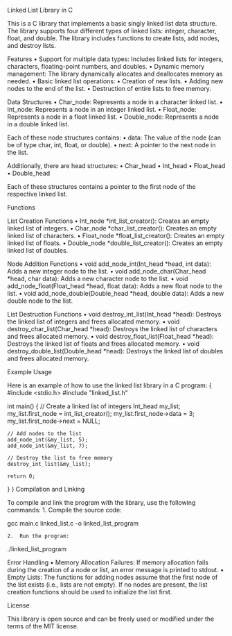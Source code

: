Linked List Library in C

This is a C library that implements a basic singly linked list data structure. The library supports four different types of linked lists: integer, character, float, and double. The library includes functions to create lists, add nodes, and destroy lists.

Features
	•	Support for multiple data types: Includes linked lists for integers, characters, floating-point numbers, and doubles.
	•	Dynamic memory management: The library dynamically allocates and deallocates memory as needed.
	•	Basic linked list operations:
	•	Creation of new lists.
	•	Adding new nodes to the end of the list.
	•	Destruction of entire lists to free memory.

Data Structures
	•	Char_node: Represents a node in a character linked list.
	•	Int_node: Represents a node in an integer linked list.
	•	Float_node: Represents a node in a float linked list.
	•	Double_node: Represents a node in a double linked list.

Each of these node structures contains:
	•	data: The value of the node (can be of type char, int, float, or double).
	•	next: A pointer to the next node in the list.

Additionally, there are head structures:
	•	Char_head
	•	Int_head
	•	Float_head
	•	Double_head

Each of these structures contains a pointer to the first node of the respective linked list.

Functions

List Creation Functions
	•	Int_node *int_list_creator(): Creates an empty linked list of integers.
	•	Char_node *char_list_creator(): Creates an empty linked list of characters.
	•	Float_node *float_list_creator(): Creates an empty linked list of floats.
	•	Double_node *double_list_creator(): Creates an empty linked list of doubles.

Node Addition Functions
	•	void add_node_int(Int_head *head, int data): Adds a new integer node to the list.
	•	void add_node_char(Char_head *head, char data): Adds a new character node to the list.
	•	void add_node_float(Float_head *head, float data): Adds a new float node to the list.
	•	void add_node_double(Double_head *head, double data): Adds a new double node to the list.

List Destruction Functions
	•	void destroy_int_list(Int_head *head): Destroys the linked list of integers and frees allocated memory.
	•	void destroy_char_list(Char_head *head): Destroys the linked list of characters and frees allocated memory.
	•	void destroy_float_list(Float_head *head): Destroys the linked list of floats and frees allocated memory.
	•	void destroy_double_list(Double_head *head): Destroys the linked list of doubles and frees allocated memory.

Example Usage

Here is an example of how to use the linked list library in a C program:
{
#include <stdio.h>
#include "linked_list.h"

int main() {
    // Create a linked list of integers
    Int_head my_list;
    my_list.first_node = int_list_creator();
    my_list.first_node->data = 3;
    my_list.first_node->next = NULL;

    // Add nodes to the list
    add_node_int(&my_list, 5);
    add_node_int(&my_list, 7);

    // Destroy the list to free memory
    destroy_int_list(&my_list);

    return 0;
}
}
Compilation and Linking

To compile and link the program with the library, use the following commands:
	1.	Compile the source code:

gcc main.c linked_list.c -o linked_list_program


	2.	Run the program:

./linked_list_program



Error Handling
	•	Memory Allocation Failures: If memory allocation fails during the creation of a node or list, an error message is printed to stdout.
	•	Empty Lists: The functions for adding nodes assume that the first node of the list exists (i.e., lists are not empty). If no nodes are present, the list creation functions should be used to initialize the list first.

License

This library is open source and can be freely used or modified under the terms of the MIT license.
